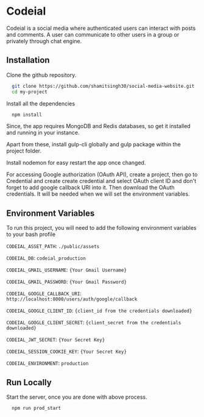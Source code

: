 
# Codeial

Codeial is a social media where authenticated users can interact with posts and comments.
A user can communicate to other users in a group or privately through chat engine.


## Installation

Clone the github repository.

```bash
  git clone https://github.com/shamitsingh30/social-media-website.git
  cd my-project
```

Install all the dependencies

```bash
  npm install
```

Since, the app requires MongoDB and Redis databases, so get it installed and running in your instance.

Apart from these, install gulp-cli globally and gulp package within the project folder.

Install nodemon for easy restart the app once changed.

For accessing Google authorization (OAuth API), create a project, then go to Credential and create create credential and select OAuth client ID and don't forget to add google callback URI into it. Then download the OAuth credentials. It will be needed when we will set the environment variables.


## Environment Variables

To run this project, you will need to add the following environment variables to your bash profile

`CODEIAL_ASSET_PATH`: `./public/assets`

`CODEIAL_DB`: `codeial_production`

`CODEIAL_GMAIL_USERNAME`: `{Your Gmail Username}`

`CODEIAL_GMAIL_PASSWORD`: `{Your Gmail Password}`

`CODEIAL_GOOGLE_CALLBACK_URI`: `http://localhost:8000/users/auth/google/callback`

`CODEIAL_GOOGLE_CLIENT_ID`: `{client_id from the credentials downloaded}`

`CODEIAL_GOOGLE_CLIENT_SECRET`: `{client_secret from the credentials downloaded}`

`CODEIAL_JWT_SECRET`: `{Your Secret Key}`

`CODEIAL_SESSION_COOKIE_KEY`: `{Your Secret Key}`

`CODEIAL_ENVIRONMENT`: `production`


## Run Locally

Start the server, once you are done with above process.

```bash
  npm run prod_start
```



